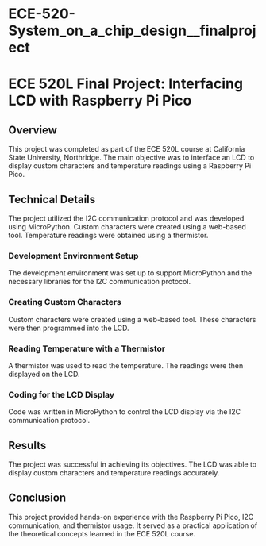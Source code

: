 # ECE-520-System_on_a_chip_design__finalproject
# ECE 520L Final Project: Interfacing LCD with Raspberry Pi Pico

## Overview
This project was completed as part of the ECE 520L course at California State University, Northridge. The main objective was to interface an LCD to display custom characters and temperature readings using a Raspberry Pi Pico.

## Technical Details
The project utilized the I2C communication protocol and was developed using MicroPython. Custom characters were created using a web-based tool. Temperature readings were obtained using a thermistor.

### Development Environment Setup
The development environment was set up to support MicroPython and the necessary libraries for the I2C communication protocol.

### Creating Custom Characters
Custom characters were created using a web-based tool. These characters were then programmed into the LCD.

### Reading Temperature with a Thermistor
A thermistor was used to read the temperature. The readings were then displayed on the LCD.

### Coding for the LCD Display
Code was written in MicroPython to control the LCD display via the I2C communication protocol.

## Results
The project was successful in achieving its objectives. The LCD was able to display custom characters and temperature readings accurately.

## Conclusion
This project provided hands-on experience with the Raspberry Pi Pico, I2C communication, and thermistor usage. It served as a practical application of the theoretical concepts learned in the ECE 520L course.


